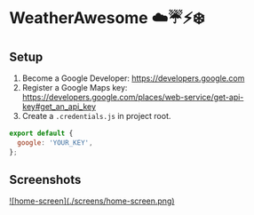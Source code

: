 # WeatherAwesome ☁️☔️⚡️❄️

## Setup

1. Become a Google Developer: https://developers.google.com
1. Register a Google Maps key: https://developers.google.com/places/web-service/get-api-key#get_an_api_key
1. Create a `.credentials.js` in project root.

```js
export default {
  google: 'YOUR_KEY',
};
```

## Screenshots

<a href="https://www.youtube.com/watch?v=2uzN4u_FWGA&feature=youtu.be">
![home-screen](./screens/home-screen.png)
</a>
